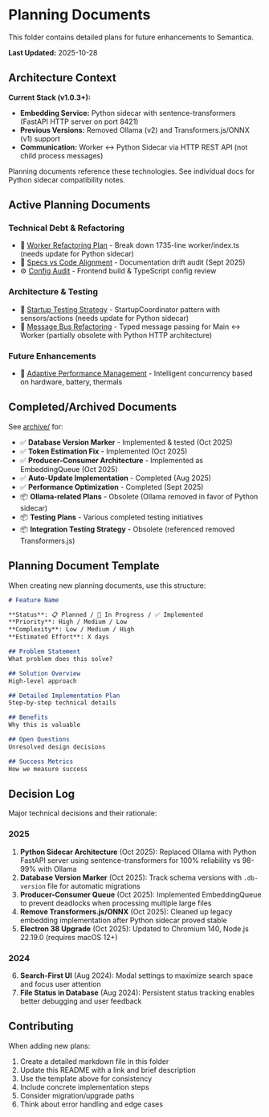 # Planning Documents

This folder contains detailed plans for future enhancements to Semantica.

**Last Updated:** 2025-10-28

## Architecture Context

**Current Stack (v1.0.3+):**
- **Embedding Service:** Python sidecar with sentence-transformers (FastAPI HTTP server on port 8421)
- **Previous Versions:** Removed Ollama (v2) and Transformers.js/ONNX (v1) support
- **Communication:** Worker ↔ Python Sidecar via HTTP REST API (not child process messages)

Planning documents reference these technologies. See individual docs for Python sidecar compatibility notes.

## Active Planning Documents

### Technical Debt & Refactoring
- 🔧 [Worker Refactoring Plan](./worker-refactoring-plan.md) - Break down 1735-line worker/index.ts (needs update for Python sidecar)
- 📝 [Specs vs Code Alignment](./specs-vs-code-alignment.md) - Documentation drift audit (Sept 2025)
- ⚙️ [Config Audit](./config-audit.md) - Frontend build & TypeScript config review

### Architecture & Testing
- 🧪 [Startup Testing Strategy](./startup-testing-strategy.md) - StartupCoordinator pattern with sensors/actions (needs update for Python sidecar)
- 📨 [Message Bus Refactoring](./message-bus-refactoring.md) - Typed message passing for Main ↔ Worker (partially obsolete with Python HTTP architecture)

### Future Enhancements
- 🚀 [Adaptive Performance Management](./adaptive-performance-management.md) - Intelligent concurrency based on hardware, battery, thermals

## Completed/Archived Documents

See [archive/](./archive/) for:
- ✅ **Database Version Marker** - Implemented & tested (Oct 2025)
- ✅ **Token Estimation Fix** - Implemented (Oct 2025)
- ✅ **Producer-Consumer Architecture** - Implemented as EmbeddingQueue (Oct 2025)
- ✅ **Auto-Update Implementation** - Completed (Aug 2025)
- ✅ **Performance Optimization** - Completed (Sept 2025)
- 📦 **Ollama-related Plans** - Obsolete (Ollama removed in favor of Python sidecar)
- 📦 **Testing Plans** - Various completed testing initiatives
- 📦 **Integration Testing Strategy** - Obsolete (referenced removed Transformers.js)

## Planning Document Template

When creating new planning documents, use this structure:

```markdown
# Feature Name

**Status**: 📋 Planned / 🚧 In Progress / ✅ Implemented  
**Priority**: High / Medium / Low  
**Complexity**: Low / Medium / High  
**Estimated Effort**: X days  

## Problem Statement
What problem does this solve?

## Solution Overview
High-level approach

## Detailed Implementation Plan
Step-by-step technical details

## Benefits
Why this is valuable

## Open Questions
Unresolved design decisions

## Success Metrics
How we measure success
```

## Decision Log

Major technical decisions and their rationale:

### 2025
1. **Python Sidecar Architecture** (Oct 2025): Replaced Ollama with Python FastAPI server using sentence-transformers for 100% reliability vs 98-99% with Ollama
2. **Database Version Marker** (Oct 2025): Track schema versions with `.db-version` file for automatic migrations
3. **Producer-Consumer Queue** (Oct 2025): Implemented EmbeddingQueue to prevent deadlocks when processing multiple large files
4. **Remove Transformers.js/ONNX** (Oct 2025): Cleaned up legacy embedding implementation after Python sidecar proved stable
5. **Electron 38 Upgrade** (Oct 2025): Updated to Chromium 140, Node.js 22.19.0 (requires macOS 12+)

### 2024
6. **Search-First UI** (Aug 2024): Modal settings to maximize search space and focus user attention
7. **File Status in Database** (Aug 2024): Persistent status tracking enables better debugging and user feedback

## Contributing

When adding new plans:
1. Create a detailed markdown file in this folder
2. Update this README with a link and brief description
3. Use the template above for consistency
4. Include concrete implementation steps
5. Consider migration/upgrade paths
6. Think about error handling and edge cases